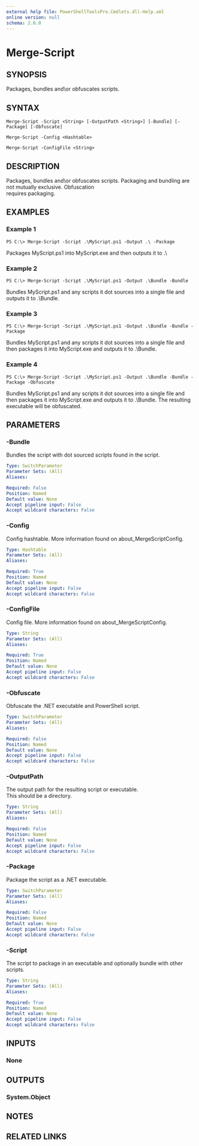 ```yaml
---
external help file: PowerShellToolsPro.Cmdlets.dll-Help.xml
online version: null
schema: 2.0.0
---
```


# Merge-Script

## SYNOPSIS

Packages, bundles and\or obfuscates scripts.

## SYNTAX

```
Merge-Script -Script <String> [-OutputPath <String>] [-Bundle] [-Package] [-Obfuscate]

Merge-Script -Config <Hashtable>

Merge-Script -ConfigFile <String>
```

## DESCRIPTION

Packages, bundles and\or obfuscates scripts. Packaging and bundling are not mutually exclusive. Obfuscation  
requires packaging.

## EXAMPLES

### Example 1

```
PS C:\> Merge-Script -Script .\MyScript.ps1 -Output .\ -Package
```

Packages MyScript.ps1 into MyScript.exe and then outputs it to .\

### Example 2

```
PS C:\> Merge-Script -Script .\MyScript.ps1 -Output .\Bundle -Bundle
```

Bundles MyScript.ps1 and any scripts it dot sources into a single file and outputs it to .\Bundle.

### Example 3

```
PS C:\> Merge-Script -Script .\MyScript.ps1 -Output .\Bundle -Bundle -Package
```

Bundles MyScript.ps1 and any scripts it dot sources into a single file and then packages it into MyScript.exe and outputs it to .\Bundle.

### Example 4

```
PS C:\> Merge-Script -Script .\MyScript.ps1 -Output .\Bundle -Bundle -Package -Obfuscate
```

Bundles MyScript.ps1 and any scripts it dot sources into a single file and then packages it into MyScript.exe and outputs it to .\Bundle. The resulting executable will be obfuscated.

## PARAMETERS

### -Bundle

Bundles the script with dot sourced scripts found in the script.

```yaml
Type: SwitchParameter
Parameter Sets: (All)
Aliases: 

Required: False
Position: Named
Default value: None
Accept pipeline input: False
Accept wildcard characters: False
```

### -Config

Config hashtable. More information found on about\_MergeScriptConfig.

```yaml
Type: Hashtable
Parameter Sets: (All)
Aliases: 

Required: True
Position: Named
Default value: None
Accept pipeline input: False
Accept wildcard characters: False
```

### -ConfigFile

Config file. More information found on about\_MergeScriptConfig.

```yaml
Type: String
Parameter Sets: (All)
Aliases: 

Required: True
Position: Named
Default value: None
Accept pipeline input: False
Accept wildcard characters: False
```

### -Obfuscate

Obfuscate the .NET executable and PowerShell script.

```yaml
Type: SwitchParameter
Parameter Sets: (All)
Aliases: 

Required: False
Position: Named
Default value: None
Accept pipeline input: False
Accept wildcard characters: False
```

### -OutputPath

The output path for the resulting script or executable.  
This should be a directory.

```yaml
Type: String
Parameter Sets: (All)
Aliases: 

Required: False
Position: Named
Default value: None
Accept pipeline input: False
Accept wildcard characters: False
```

### -Package

Package the script as a .NET executable.

```yaml
Type: SwitchParameter
Parameter Sets: (All)
Aliases: 

Required: False
Position: Named
Default value: None
Accept pipeline input: False
Accept wildcard characters: False
```

### -Script

The script to package in an executable and optionally bundle with other scripts.

```yaml
Type: String
Parameter Sets: (All)
Aliases: 

Required: True
Position: Named
Default value: None
Accept pipeline input: False
Accept wildcard characters: False
```

## INPUTS

### None

## OUTPUTS

### System.Object

## NOTES

## RELATED LINKS



